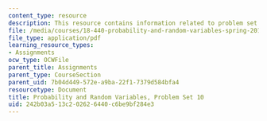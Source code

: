 ```yaml
---
content_type: resource
description: This resource contains information related to problem set 10.
file: /media/courses/18-440-probability-and-random-variables-spring-2014/242b03a513c202626440c6be9bf284e3_MIT18_440S14_ProblemSet10.pdf
file_type: application/pdf
learning_resource_types:
- Assignments
ocw_type: OCWFile
parent_title: Assignments
parent_type: CourseSection
parent_uid: 7b04d449-572e-a9ba-22f1-7379d584bfa4
resourcetype: Document
title: Probability and Random Variables, Problem Set 10
uid: 242b03a5-13c2-0262-6440-c6be9bf284e3
---
```


